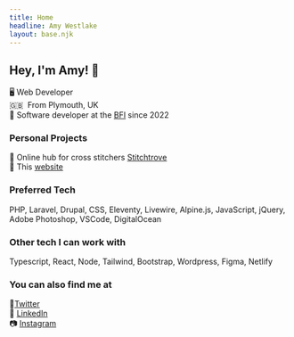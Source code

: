 ```yaml
---
title: Home
headline: Amy Westlake
layout: base.njk
---
```


<h2>Hey, I'm Amy! 👋</h2>

<p>🖥️ Web Developer<br>
🇬🇧 &nbsp;From Plymouth, UK<br>
🎥 Software developer at the <a target="_blank" rel="noopener noreferrer" href="https://bfi.org.uk">BFI</a> since 2022

<h3>Personal Projects</h3>
<p>🧵 Online hub for cross stitchers <a target="_blank" rel="noopener noreferrer" href="https://stitchtrove.com">Stitchtrove</a><br>
🎨 This <a target="_blank" rel="noopener noreferrer" href="#">website</a></p>

<h3>Preferred Tech</h3>
<p>PHP, Laravel, Drupal, CSS, Eleventy, Livewire, Alpine.js, JavaScript, jQuery, Adobe Photoshop, VSCode, DigitalOcean</p>

<h3>Other tech I can work with</h3>
<p>Typescript, React, Node, Tailwind, Bootstrap, Wordpress, Figma, Netlify</p>

<h3>You can also find me at</h3>
<p>🐤<a target="_blank" rel="noopener noreferrer" href="https://twitter.com/hey_its_amyw">Twitter</a><br>
💼 <a target="_blank" rel="noopener noreferrer" href="https://www.linkedin.com/in/amykwestlake/">LinkedIn</a><br>
📷 <a target="_blank" rel="noopener noreferrer" href="https://instagram.com/amy_k_w">Instagram</a></p>



